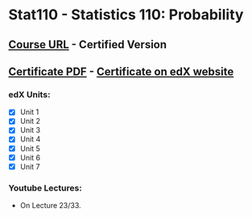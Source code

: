 # Stat110 - Statistics 110: Probability

## [Course URL](https://learning.edx.org/course/course-v1:HarvardX+STAT110x+2T2021/home) - Certified Version

## [Certificate PDF](https://github.com/Erfan-Online/Harvard-Stat110/blob/main/Certificate_Stat110.pdf) - [Certificate on edX website](https://courses.edx.org/certificates/dda7e730252e4c0d94e1cf59ef88e17f)

### edX Units:
- [x] Unit 1
- [x] Unit 2
- [x] Unit 3
- [x] Unit 4
- [x] Unit 5
- [x] Unit 6
- [x] Unit 7 

### Youtube Lectures:
* On Lecture 23/33.
